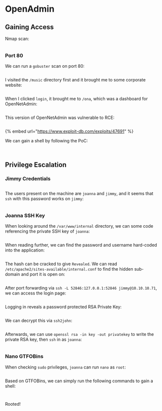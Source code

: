 # OpenAdmin

## Gaining Access

Nmap scan:

<figure><img src="../../../.gitbook/assets/image (133).png" alt=""><figcaption></figcaption></figure>

### Port 80

We can run a `gobuster` scan on port 80:

<figure><img src="../../../.gitbook/assets/image (110).png" alt=""><figcaption></figcaption></figure>

I visited the `/music` directory first and it brought me to some corporate website:

<figure><img src="../../../.gitbook/assets/image (130) (1).png" alt=""><figcaption></figcaption></figure>

When I clicked `login`, it brought me to `/ona`, which was a dashboard for OpenNetAdmin:

<figure><img src="../../../.gitbook/assets/image (96) (4).png" alt=""><figcaption></figcaption></figure>

This version of OpenNetAdmin was vulnerable to RCE:

<figure><img src="../../../.gitbook/assets/image (124).png" alt=""><figcaption></figcaption></figure>

{% embed url="https://www.exploit-db.com/exploits/47691" %}

We can gain a shell by following the PoC:

<figure><img src="../../../.gitbook/assets/image (88).png" alt=""><figcaption></figcaption></figure>

<figure><img src="../../../.gitbook/assets/image (105).png" alt=""><figcaption></figcaption></figure>

## Privilege Escalation

### Jimmy Credentials

<figure><img src="../../../.gitbook/assets/image (129).png" alt=""><figcaption></figcaption></figure>

The users present on the machine are `joanna` and `jimmy`, and it seems that `ssh` with this password works on `jimmy`:

<figure><img src="../../../.gitbook/assets/image (106).png" alt=""><figcaption></figcaption></figure>

### Joanna SSH Key

When looking around the `/var/www/internal` directory, we can some code referencing the private SSH key of `joanna`:

<figure><img src="../../../.gitbook/assets/image (132).png" alt=""><figcaption></figcaption></figure>

When reading further, we can find the password and username hard-coded into the application:

<figure><img src="../../../.gitbook/assets/image (128) (2).png" alt=""><figcaption></figcaption></figure>

The hash can be cracked to give `Revealed`. We can read `/etc/apache2/sites-available/internal.conf` to find the hidden sub-domain and port it is open on:

<figure><img src="../../../.gitbook/assets/image (118).png" alt=""><figcaption></figcaption></figure>

After port forwarding via `ssh -L 52846:127.0.0.1:52846 jimmy@10.10.10.71`, we can access the login page:

<figure><img src="../../../.gitbook/assets/image (90) (1).png" alt=""><figcaption></figcaption></figure>

Logging in reveals a password protected RSA Private Key:

<figure><img src="../../../.gitbook/assets/image (99).png" alt=""><figcaption></figcaption></figure>

We can decrypt this via `ssh2john`:

<figure><img src="../../../.gitbook/assets/image (103) (3).png" alt=""><figcaption></figcaption></figure>

Afterwards, we can use `openssl rsa -in key -out privatekey` to write the private RSA key, then `ssh` in as `joanna`:

<figure><img src="../../../.gitbook/assets/image (114).png" alt=""><figcaption></figcaption></figure>

### Nano GTFOBins

When checking `sudo` privileges, `joanna` can run `nano` as `root`:

<figure><img src="../../../.gitbook/assets/image (112).png" alt=""><figcaption></figcaption></figure>

Based on GTFOBins, we can simply run the following commands to gain a shell:

<figure><img src="../../../.gitbook/assets/image (94).png" alt=""><figcaption></figcaption></figure>

<figure><img src="../../../.gitbook/assets/image (134).png" alt=""><figcaption></figcaption></figure>

Rooted!

